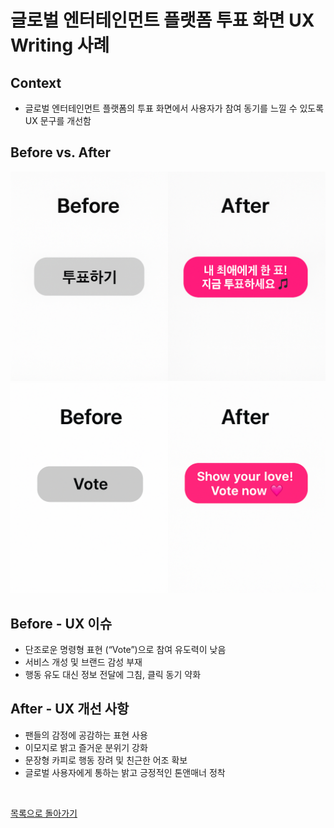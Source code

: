 # 글로벌 엔터테인먼트 플랫폼 투표 화면 UX Writing 사례

## Context
- 글로벌 엔터테인먼트 플랫폼의 투표 화면에서 사용자가 참여 동기를 느낄 수 있도록 UX 문구를 개선함

## Before vs. After
![](../../assets/vote.png)
![](../../assets/vote-eng1.png)

## Before - UX 이슈
- 단조로운 명령형 표현 (“Vote”)으로 참여 유도력이 낮음
- 서비스 개성 및 브랜드 감성 부재
- 행동 유도 대신 정보 전달에 그침, 클릭 동기 약화  

## After - UX 개선 사항
- 팬들의 감정에 공감하는 표현 사용
- 이모지로 밝고 즐거운 분위기 강화
- 문장형 카피로 행동 장려 및 친근한 어조 확보
- 글로벌 사용자에게 통하는 밝고 긍정적인 톤앤매너 정착

<br>

[목록으로 돌아가기](./index.md)
